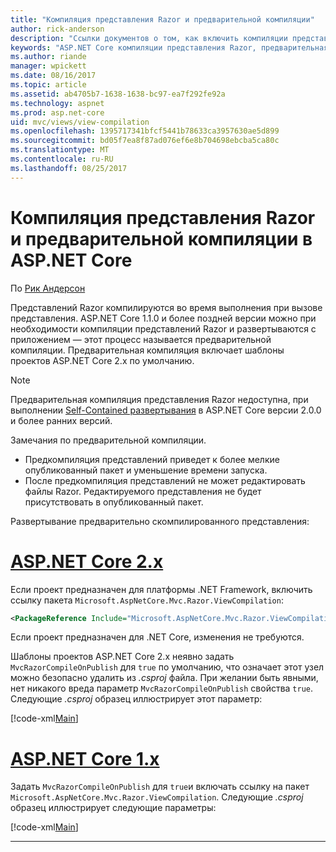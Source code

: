 ```yaml
---
title: "Компиляция представления Razor и предварительной компиляции"
author: rick-anderson
description: "Ссылки документов о том, как включить компиляции представления MVC Razor и предварительной компиляции в приложениях ASP.NET Core."
keywords: "ASP.NET Core компиляции представления Razor, предварительная компиляция Razor, предварительной компиляции Razor"
ms.author: riande
manager: wpickett
ms.date: 08/16/2017
ms.topic: article
ms.assetid: ab4705b7-1638-1638-bc97-ea7f292fe92a
ms.technology: aspnet
ms.prod: asp.net-core
uid: mvc/views/view-compilation
ms.openlocfilehash: 1395717341bfcf5441b78633ca3957630ae5d899
ms.sourcegitcommit: bd05f7ea8f87ad076ef6e8b704698ebcba5ca80c
ms.translationtype: MT
ms.contentlocale: ru-RU
ms.lasthandoff: 08/25/2017
---
```

# <a name="razor-view-compilation-and-precompilation-in-aspnet-core"></a>Компиляция представления Razor и предварительной компиляции в ASP.NET Core

По [Рик Андерсон](https://twitter.com/RickAndMSFT)

Представлений Razor компилируются во время выполнения при вызове представления. ASP.NET Core 1.1.0 и более поздней версии можно при необходимости компиляции представлений Razor и развертываются с приложением &mdash; этот процесс называется предварительной компиляции. Предварительная компиляция включает шаблоны проектов ASP.NET Core 2.x по умолчанию.

> [!NOTE]
> Предварительная компиляция представления Razor недоступна, при выполнении [Self-Contained развертывания](https://docs.microsoft.com/dotnet/core/deploying/#self-contained-deployments-scd) в ASP.NET Core версии 2.0.0 и более ранних версий.

Замечания по предварительной компиляции.

* Предкомпиляция представлений приведет к более мелкие опубликованный пакет и уменьшение времени запуска.
* После предкомпиляция представлений не может редактировать файлы Razor. Редактируемого представления не будет присутствовать в опубликованный пакет. 

Развертывание предварительно скомпилированного представления:

# <a name="aspnet-core-2xtabaspnetcore2x"></a>[ASP.NET Core 2.x](#tab/aspnetcore2x)

Если проект предназначен для платформы .NET Framework, включить ссылку пакета `Microsoft.AspNetCore.Mvc.Razor.ViewCompilation`:

```xml
<PackageReference Include="Microsoft.AspNetCore.Mvc.Razor.ViewCompilation" Version="2.0.0" PrivateAssets="All" />
```

Если проект предназначен для .NET Core, изменения не требуются.

Шаблоны проектов ASP.NET Core 2.x неявно задать `MvcRazorCompileOnPublish` для `true` по умолчанию, что означает этот узел можно безопасно удалить из *.csproj* файла. При желании быть явными, нет никакого вреда параметр `MvcRazorCompileOnPublish` свойства `true`. Следующие *.csproj* образец иллюстрирует этот параметр:

[!code-xml[Main](view-compilation\sample\MvcRazorCompileOnPublish2.csproj?highlight=5)]

# <a name="aspnet-core-1xtabaspnetcore1x"></a>[ASP.NET Core 1.x](#tab/aspnetcore1x)

Задать `MvcRazorCompileOnPublish` для `true`и включать ссылку на пакет `Microsoft.AspNetCore.Mvc.Razor.ViewCompilation`. Следующие *.csproj* образец иллюстрирует следующие параметры:

[!code-xml[Main](view-compilation\sample\MvcRazorCompileOnPublish.csproj?highlight=5,12)]

---